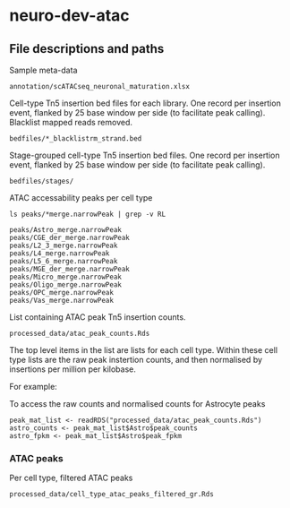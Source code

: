 # neuro-dev-atac


## File descriptions and paths

Sample meta-data
```
annotation/scATACseq_neuronal_maturation.xlsx
```

Cell-type Tn5 insertion bed files for each library. One record per insertion event, flanked by 25 base window per side (to facilitate peak calling). Blacklist mapped reads removed. 
```
bedfiles/*_blacklistrm_strand.bed
```

Stage-grouped cell-type Tn5 insertion bed files. One record per insertion event, flanked by 25 base window per side (to facilitate peak calling). 
```
bedfiles/stages/
```

ATAC accessability peaks per cell type
```{bash}
ls peaks/*merge.narrowPeak | grep -v RL
```

```
peaks/Astro_merge.narrowPeak
peaks/CGE_der_merge.narrowPeak
peaks/L2_3_merge.narrowPeak
peaks/L4_merge.narrowPeak
peaks/L5_6_merge.narrowPeak
peaks/MGE_der_merge.narrowPeak
peaks/Micro_merge.narrowPeak
peaks/Oligo_merge.narrowPeak
peaks/OPC_merge.narrowPeak
peaks/Vas_merge.narrowPeak
```

List containing ATAC peak Tn5 insertion counts. 
```
processed_data/atac_peak_counts.Rds
```

The top level items in the list are lists for each cell type. Within these cell type lists are the raw peak instertion counts, and then normalised by insertions per million per kilobase.

For example:

To access the raw counts and normalised counts for Astrocyte peaks
```{r}
peak_mat_list <- readRDS("processed_data/atac_peak_counts.Rds")
astro_counts <- peak_mat_list$Astro$peak_counts
astro_fpkm <- peak_mat_list$Astro$peak_fpkm
```


### ATAC peaks

Per cell type, filtered ATAC peaks
```
processed_data/cell_type_atac_peaks_filtered_gr.Rds
```

